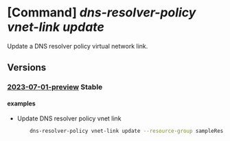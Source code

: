 # [Command] _dns-resolver-policy vnet-link update_

Update a DNS resolver policy virtual network link.

## Versions

### [2023-07-01-preview](/Resources/mgmt-plane/L3N1YnNjcmlwdGlvbnMve30vcmVzb3VyY2Vncm91cHMve30vcHJvdmlkZXJzL21pY3Jvc29mdC5uZXR3b3JrL2Ruc3Jlc29sdmVycG9saWNpZXMve30vdmlydHVhbG5ldHdvcmtsaW5rcy97fQ==/2023-07-01-preview.xml) **Stable**

<!-- mgmt-plane /subscriptions/{}/resourcegroups/{}/providers/microsoft.network/dnsresolverpolicies/{}/virtualnetworklinks/{} 2023-07-01-preview -->

#### examples

- Update DNS resolver policy vnet link
    ```bash
        dns-resolver-policy vnet-link update --resource-group sampleResourceGroup --dns-resolver-policy-name sampleDnsResolverPolicy --dns-resolver-policy-virtual-network-link-name sampleVirtualNetworkLink --location westus2 --tags "{key2:value2}"
    ```
